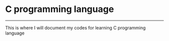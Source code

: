 # C programming language

----
This is where I will document my codes for learning C programming language
